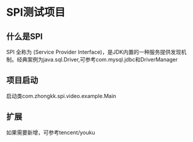 # SPI测试项目
## 什么是SPI
SPI 全称为 (Service Provider Interface)，是JDK内置的一种服务提供发现机制。经典案例为java.sql.Driver,可参考com.mysql.jdbc和DriverManager

## 项目启动
启动类com.zhongkk.spi.video.example.Main
## 扩展
如果需要新增，可参考tencent/youku
